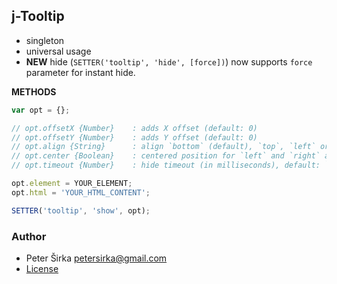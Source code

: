 ## j-Tooltip

- singleton
- universal usage
- __NEW__ hide (`SETTER('tooltip', 'hide', [force])`) now supports `force` parameter for instant hide.

__METHODS__

```javascript
var opt = {};

// opt.offsetX {Number}    : adds X offset (default: 0)
// opt.offsetY {Number}    : adds Y offset (default: 0)
// opt.align {String}      : align `bottom` (default), `top`, `left` or `right`
// opt.center {Boolean}    : centered position for `left` and `right` align (default: false)
// opt.timeout {Number}    : hide timeout (in milliseconds), default: `undefined`

opt.element = YOUR_ELEMENT;
opt.html = 'YOUR_HTML_CONTENT';

SETTER('tooltip', 'show', opt);
```

### Author

- Peter Širka <petersirka@gmail.com>
- [License](https://www.totaljs.com/licenses/)